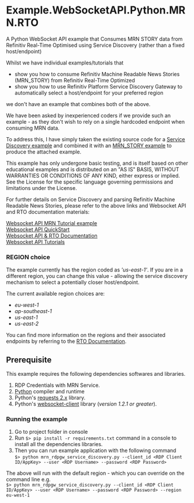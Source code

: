 # Example.WebSocketAPI.Python.MRN.RTO
A Python WebSocket API example that Consumes MRN STORY data from Refinitiv Real-Time Optimised using Service Discovery (rather than a fixed host/endpoint)

Whilst we have individual examples/tutorials that 
* show you how to consume Refinitiv Machine Readable News Stories (MRN_STORY) from Refinitiv Real-Time Optimized  
* show you how to use Refinitiv Platform Service Discovery Gateway to automatically select a host/endpoint for your preferred region  

we don't have an example that combines both of the above.

We have been asked by inexperienced coders if we provide such an example - as they don't wish to rely on a single hardcoded endpoint when consuming MRN data.

To address this, I have simply taken the existing source code for a <a href="https://github.com/Refinitiv/websocket-api/blob/master/Applications/Examples/RDP/python/market_price_rdpgw_service_discovery.py" target="_blank">Service Discovery example</a> and combined it with an <a href="https://github.com/Refinitiv-API-Samples/Example.WebSocketAPI.Python.MRN/tree/ERT-in-Cloud" target="_blank">MRN_STORY example</a> to produce the attached example.

This example has only undergone basic testing, and is itself based on other educational examples and is distributed on an "AS IS" BASIS, WITHOUT WARRANTIES OR CONDITIONS OF ANY KIND, either express or implied. See the License for the specific language governing permissions and limitations under the License.

For further details on Service Discovery and parsing Refinitiv Machine Readable News Stories, please refer to the above links and Websocket API and RTO documentation materials:

<a href="https://github.com/Refinitiv-API-Samples/Example.WebSocketAPI.Python.MRN/tree/ERT-in-Cloud" target="_blank">Websocket API MRN Tutorial example</a>  
<a href="https://developers.refinitiv.com/en/api-catalog/refinitiv-real-time-opnsrc/refinitiv-websocket-api/quick-start" target="_blank">Websocket API QuickStart</a>  
<a href="https://developers.refinitiv.com/en/api-catalog/refinitiv-real-time-opnsrc/refinitiv-websocket-api/documentation" target="_blank">Websocket API & RTO Documentation</a>  
<a href="https://developers.refinitiv.com/en/api-catalog/refinitiv-real-time-opnsrc/refinitiv-websocket-api/tutorials#connect-to-refinitiv-real-time-optimized" target="_blank">Websocket API Tutorials</a>  

### REGION choice 
The example currently has the region coded as *'us-east-1'*. If you are in a different region, you can change this value - allowing the service discovery mechanism to select a potentially closer host/endpoint.

The current available region choices are:
* *eu-west-1* 
* *ap-southeast-1*
* *us-east-1*
* *us-east-2*

You can find more information on the regions and their associated endpoints by referring to the <a href="https://developers.refinitiv.com/en/api-catalog/refinitiv-real-time-opnsrc/refinitiv-websocket-api/documentation#refinitiv-real-time-optimized-install-and-config-guide" target="_blank">RTO Documentation</a>.

## Prerequisite
This example requires the following dependencies softwares and libraries.
1. RDP Credentials with MRN Service.
2. [Python](https://www.python.org/) compiler and runtime
3. Python's [requests 2.x](https://pypi.org/project/requests/) library.
4. Python's [websocket-client](https://pypi.org/project/websocket-client/) library (*version 1.2.1 or greater*).

### Running the example
1. Go to project folder in console  
2. Run ```$> pip install -r requirements.txt``` command in a console to install all the dependencies libraries.  
3. Then you can run example application with the following command  
    `$> python mrn_rdpgw_service_discovery.py --client_id <RDP Client ID/AppKey> --user <RDP Username> --password <RDP Password>`  
    
The above will run with the default region - which you can override on the command line e.g.  
    `$> python mrn_rdpgw_service_discovery.py --client_id <RDP Client ID/AppKey> --user <RDP Username> --password <RDP Password> --region eu-west-1`


